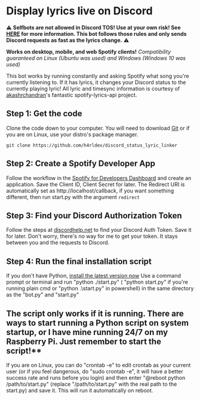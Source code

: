 # Display lyrics live on Discord

:warning: **Selfbots are not allowed in Discord TOS! Use at your own risk! See [HERE](https://gist.github.com/nomsi/2684f5692cad5b0ceb52e308631859fd) for more information. This bot follows those rules and only sends Discord requests as fast as the lyrics change.** :warning:

**Works on desktop, mobile, and web Spotify clients!**
_Compatibility guaranteed on Linux (Ubuntu was used) and Windows (Windows 10 was used)_

This bot works by running constantly and asking Spotify what song you're currently listening to. If it has lyrics, it changes your Discord status to the currently playing lyric! All lyric and timesync information is courtesy of [akashrchandran](https://github.com/akashrchandran/spotify-lyrics-api)'s fantastic spotify-lyrics-api project.

## Step 1: Get the code

Clone the code down to your computer. You will need to download [Git](https://git-scm.com/downloads) or if you are on Linux, use your distro's package manager.

`git clone https://github.com/h4rldev/discord_status_lyric_linker`

## Step 2: Create a Spotify Developer App

Follow the workflow in the [Spotify for Developers Dashboard](https://developer.spotify.com/dashboard/create) and create an application. Save the Client ID, Client Secret for later.
The Redirect URI is automatically set as http://localhost/callback, if you want something different, then run start.py with the argument `redirect`

## Step 3: Find your Discord Authorization Token

Follow the steps at [discordhelp.net](https://discordhelp.net/discord-token) to find your Discord Auth Token. Save it for later. Don't worry, there's no way for me to get your token. It stays between you and the requests to Discord.

## Step 4: Run the final installation script

If you don't have Python, [install the latest version now](https://www.python.org/downloads/)
Use a command prompt or terminal and run "python ./start.py" ( "python start.py" if you're running plain cmd or "python .\start.py" in powershell) 
in the same directory as the "bot.py" and "start.py"

## The script only works if it is running. There are ways to start running a Python script on system startup, or I have mine running 24/7 on my Raspberry Pi. Just remember to start the script!\*\*

If you are on Linux, you can do "crontab -e" to edit crontab as your current user (or if you feel dangerous, do "sudo crontab -e", it will have a better success rate and runs before you login) and then enter "@reboot python /path/to/start.py" (replace "/path/to/start.py" with the real path to the start.py) and save it. This will run it automatically on reboot.
